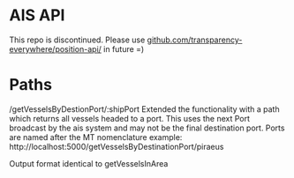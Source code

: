 # AIS API

This repo is discontinued. Please use [github.com/transparency-everywhere/position-api/](https://github.com/transparency-everywhere/position-api/) in future =)


# Paths
/getVesselsByDestionPort/:shipPort
Extended the functionality with a path which returns all vessels headed to a port. This uses the next Port broadcast by the ais system and may not be the final destination port. Ports are named after the MT nomenclature example: http://localhost:5000/getVesselsByDestinationPort/piraeus

Output format identical to getVesselsInArea
